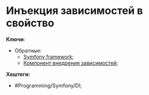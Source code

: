 
# Инъекция зависимостей в свойство

**Ключи**:
- Обратные:
	- [Symfony framework](Symfony-framework);
	- [Компонент внедрения зависимостей](symfony-di);

**Хештеги:** 
- #Programming/Symfony/DI;



